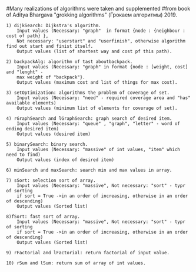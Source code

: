 
#Many realizations of algorithms were taken and supplemented 
#from book of Aditya Bhargava "grokking algorithms" (Грокаем алгоритмы) 2019.


	1) dijkSearch: Dijkstra's algorithm.
		Input values (Necessary: "graph"  in format {node : {neighbour : cost of path} },
		Not necessary: "userstart" and "userfinish", otherwise algorithm find out start and finist itself.
		Output values (list of shortest way and cost pf this path).

	2) backpackAlg: algorithm of tast aboutbackpack.
		Input values (Necessary: "graph" in format {node : [weight, cost] and "lenght" -
		max weight of "backpack"}.
		Output values (maximum cost and list of things for max cost).
	
	3) setOptimization: algorithms the problem of coverage of set.
		Input values (Necessary: "need" - required coverage area and "has" available elements)
		Output values (minimum list of elements for coverage of set).
	
	4) rGraphSearch and lGraphSearch: graph search of desired item.
		Input values (Necessary: "queue" , "graph", "letter" - word of ending desired item)
		Output values (desired item)
	
	5) binarySearch: binary search.
		Input values (Necessary: "massive" of int values, "item" which need to find)
		Output values (index of desired item)
	
	6) minSearch and maxSearch: search min and max values in array.

	7) sSort: selection sort of array.
		Input values (Necessary: "massive", Not necessary: "sort" - typr of sorting
		if sort = True ->in an order of increasing, otherwise in an order of descending)
		Output values (Sorted list)

	8)fSort: fast sort of array.
		Input values (Necessary: "massive", Not necessary: "sort" - typr of sorting
		if sort = True ->in an order of increasing, otherwise in an order of descending)
		Output values (Sorted list)

	9) rFactorial and lFactorial: return factorial of input value.
	
	10) rSum and lSum: return sum of array of int values.